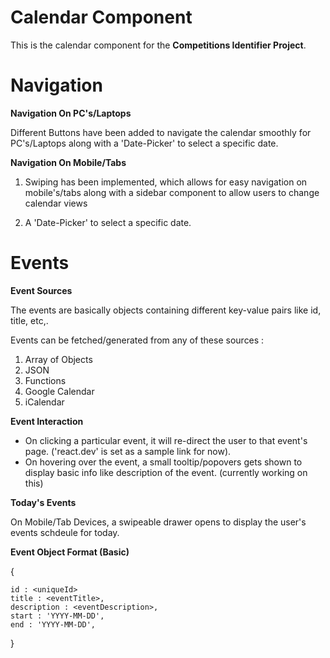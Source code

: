 # Calendar Component

This is the calendar component for the **Competitions Identifier Project**.

# Navigation 

**Navigation On PC's/Laptops**

Different Buttons have been added to navigate the calendar smoothly for PC's/Laptops along with a 'Date-Picker' to select a specific date.

**Navigation On Mobile/Tabs**

1. Swiping has been implemented, which allows for easy navigation on mobile's/tabs along with a sidebar component to allow users to change calendar views 

2. A 'Date-Picker' to select a specific date.

# Events

**Event Sources**

The events are basically objects containing different key-value pairs like id, title, etc,.

Events can be fetched/generated from any of these sources :
1. Array of Objects
2. JSON
3. Functions
4. Google Calendar
5. iCalendar

**Event Interaction**

- On clicking a particular event, it will re-direct the user to that event's page. ('react.dev' is set as a sample link for now).
- On hovering over the event, a small tooltip/popovers gets shown to display basic info like description of the event. (currently working on this)

**Today's Events**

On Mobile/Tab Devices, a swipeable drawer opens to display the user's events schdeule for today.

**Event Object Format (Basic)**

{   

    id : <uniqueId>
    title : <eventTitle>,
    description : <eventDescription>,
    start : 'YYYY-MM-DD',
    end : 'YYYY-MM-DD',
    
}




